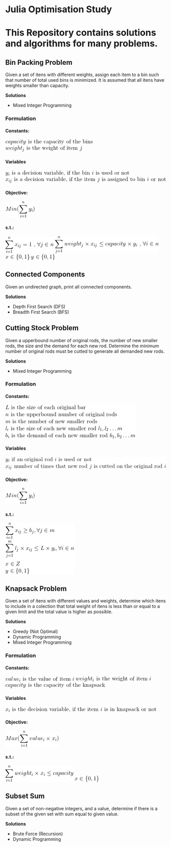 # Julia Optimisation Study

# This Repository contains solutions and algorithms for many problems.

<!-- ######### BIN PACKING PROBLEM ######### -->
<h2> Bin Packing Problem </h2>

Given a set of itens with different weights, assign each item to a bin such that number of total used bins is minimized. It is assumed that all itens have weights smaller than capacity.

**Solutions**

* Mixed Integer Programming

<h3>Formulation</h3>

<h4>Constants:</h4>

<img src="imgs/binpacking/ConstantWeight.gif" /> 
<img src="imgs/binpacking/ConstantCapacity.gif" /> 

<h4>Variables</h4>
<img src="imgs/binpacking/VariableY.gif" /> 
<img src="imgs/binpacking/VariableX.gif" /> 

<h4>Objective:</h4>
<img src="imgs/binpacking/BinPackingObj.gif" /> 

<h4>s.t.:</h4>
<img src="imgs/binpacking/BinPackingConst1.gif" /> 
<img src="imgs/binpacking/BinPackingConst2.gif" /> 
<img src="imgs/binpacking/BinPackingVariableX.gif" />
<img src="imgs/binpacking/BinPackingVariableY.gif" />

<!-- ######### CONNECTED COMPONENTS ######### -->

<h2> Connected Components </h2>

Given an undirected graph, print all connected components.

**Solutions**
* Depth First Search (DFS)
* Breadth First Search (BFS)

<!-- ######### CUTTING STOCK PROBLEM ######### -->

<h2> Cutting Stock Problem </h2>
Given a upperbound number of original rods, the number of new smaller rods, the size and the demand for each new rod. Determine the minimum number of original rods must be cutted to generate all demanded new rods.

**Solutions**

* Mixed Integer Programming

<h3>Formulation</h3>

<h4>Constants:</h4>

<img src="imgs/cuttingstock/Constants.gif" /> 

<h4>Variables</h4>

<img src="imgs/cuttingstock/Variables.gif" /> 

<h4>Objective:</h4>

<img src="imgs/cuttingstock/Objective.gif" /> 

<h4>s.t.:</h4>

<img src="imgs/cuttingstock/Constraints.gif" /> 

<!-- ######### KNAPSACK PROBLEM ######### -->

<h2> Knapsack Problem </h2>

Given a set of itens with different values and weights, determine which itens to include in a colection that total weight of itens is less than or equal to a given limit and the total value is higher as possible.

**Solutions**
* Greedy (Not Optimal)
* Dynamic Programming
* Mixed Integer Programming

<h3>Formulation</h3>

<h4>Constants:</h4>

<img src="imgs/knapsack/ConstantValue.gif" /> 
<img src="imgs/knapsack/ConstantWeight.gif" /> 
<img src="imgs/knapsack/ConstantCapacity.gif" /> 

<h4>Variables</h4>
<img src="imgs/knapsack/VariableX.gif" /> 

<h4>Objective:</h4>
<img src="imgs/knapsack/KnapsackObj.gif" /> 

<h4>s.t.:</h4>
<img src="imgs/knapsack/KnpasackConst.gif" /> 
<img src="imgs/knapsack/KnapsackVariable.gif" /> 

<!-- ######### SUBSET SUM PROBLEM ######### -->

<h2>Subset Sum</h2>

Given a set of non-negative integers, and a value, determine if there is a subset of the given set with sum equal to given value.

**Solutions**
* Brute Force (Recursion)
* Dynamic Programming